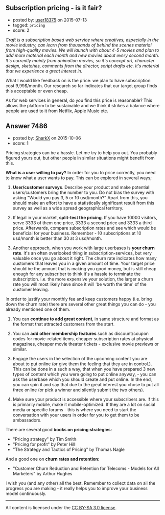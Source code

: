 ## Subscription pricing - is it fair?

- posted by: [user18375](https://stackexchange.com/users/3746660/user18375) on 2015-07-13
- tagged: `pricing`
- score: 2

*Craft is a subscription based web service where creatives, especially in the movie industry, can learn from thousands of behind the scenes material from high-quality movies. We will launch with about 4-5 movies and plan to add more material each month and new movies about every second month. It's currently mainly from animation movies, so it's concept art, character design, sketches, comments from the director, script drafts etc. It's material that we experience a great interest in.* 

What I would like feedback on is the price: we plan to have subscription cost 9,99$/month. Our research so far indicates that our target group finds this acceptable or even cheap. 

As for web services in general, do you find this price is reasonable? This allows the platform to be sustainable and we think it strikes a balance where people are used to it from Netflix, Apple Music etc.


## Answer 7486

- posted by: [SharkX](https://stackexchange.com/users/7061730/sharkx) on 2015-10-06
- score: 1

Pricing strategies can be a hassle. Let me try to help you out. You probably figured yours out, but other people in similar situations might benefit from this.

**What is a user willing to pay?**
In order for you to price correctly, you need to know what a user wants to pay. This can be explored in several ways;

 1. **User/customer surveys**. Describe your product and make potential users/customers bring the number to you. Do not bias the survey with asking "Would you pay 3, 5 or 10 usd/month?" Apart from this, you should make an effort to have a statistically significant result from this survey as well as a wide spread geographical territory.

 2. If legal in your market, **split-test the pricing**. If you have 10000 visitors, serve 3333 of them one price, 3333 a second price and 3333 a third price. Afterwards, compare subscription rates and see which would be beneficial for your business. Remember - 10 subscriptions at 10 usd/month is better than 30 at 3 usd/month.

 3. Another approach, when you work with large userbases is **your churn rate**. It's an often overlooked thing in subscription-services, but very valuable once you go about it right. The churn rate indicates how many customers that leaves you in a given amount of time. Your target price should be the amount that is making you good money, but is still cheap enough for any subscriber to think it's a hassle to terminate the subscription. I.e. the more expensive your solution, the larger a churn rate you will most likely have since it will 'be worth the time' of the customer leaving.

In order to justify your monthly fee and keep customers happy (i.e. bring down the churn rate) there are several other great things you can do - you already mentioned one of them.

 1. You can **continue to add great content**, in same structure and format as the format that attracted customers from the start.

 2. You can **add other membership features** such as discount/coupon codes for movie-related items, cheaper subscription rates at physical magazines, cheaper movie theater tickets - exclusive movie previews or similar.

 3. Engage the users in the selection of the upcoming content you are about to put online (or give them the feeling that they are in control.). This can be done in a such a way, that when you have prepared 3 new types of content which you were going to put online anyway, - you can ask the userbase which you should create and put online. In the end, you can spin it and say that due to the great interest you chose to put all three online (or pick a winner and silently submit the two others).

 4. Make sure your product is accessible where your subscribers are. If this is primarily mobile, make it mobile-optimized. If they are a lot on social media or specific forums - this is where you need to start the conversation with your users in order for you to get them to be ambassadors.


There are several good **books on pricing strategies**:

 - "Pricing strategy" by Tim Smith 
 - "Pricing for profit" by Peter Hill
 - "The Strategy and Tactics of Pricing" by Thomas Nagle

And a good one on **churn rates and retention**:

 - "Customer Churn Reduction and Retention for Telecoms - Models for All
   Marketers" by Arthur Hughes



I wish you (and any other) all the best. Remember to collect data on all the progress you are making - it really helps you to improve your business model continuously. 



---

All content is licensed under the [CC BY-SA 3.0 license](https://creativecommons.org/licenses/by-sa/3.0/).
